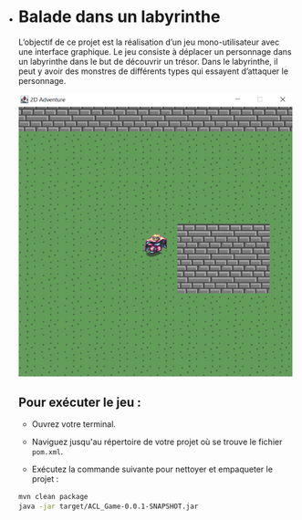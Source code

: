 - # Balade dans un labyrinthe

  L’objectif de ce projet est la réalisation d’un jeu mono-utilisateur avec une interface 
  graphique. Le jeu consiste à déplacer un personnage dans un labyrinthe dans le but de 
  découvrir un trésor. Dans le labyrinthe, il peut y avoir des monstres de différents types qui 
  essayent d’attaquer le personnage.

  ![V1](./Documents/images/V1.PNG)

  ## Pour exécuter le jeu : 

  - Ouvrez votre terminal.

  - Naviguez jusqu'au répertoire de votre projet où se trouve le fichier `pom.xml`.

  - Exécutez la commande suivante pour nettoyer et empaqueter le projet :

  ```bash
  mvn clean package
  java -jar target/ACL_Game-0.0.1-SNAPSHOT.jar
  ```

